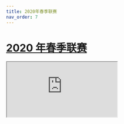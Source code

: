 ```yaml
---
title: 2020年春季联赛
nav_order: 7
---
```


<link rel="stylesheet" type="text/css" href="style.css">

# [2020 年春季联赛](https://docs.qq.com/sheet/DZlNKYmdmVlVtR0pi)

<iframe src="https://docs.qq.com/sheet/DZlNKYmdmVlVtR0pi"></iframe>
